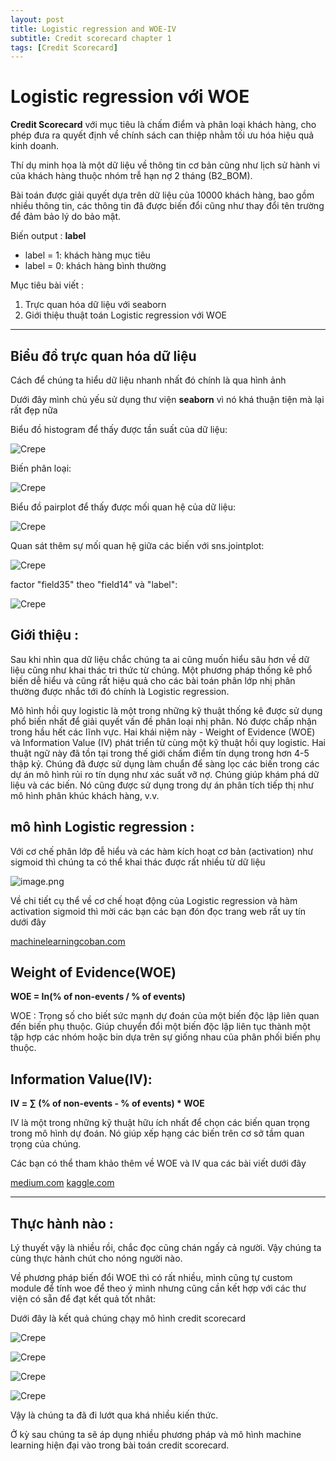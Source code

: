 ```yaml
---
layout: post
title: Logistic regression and WOE-IV
subtitle: Credit scorecard chapter 1
tags: [Credit Scorecard]
---
```



# Logistic regression với WOE

**Credit Scorecard** với mục tiêu là chấm điểm và phân loại khách hàng, cho phép đưa ra quyết định về chính sách can thiệp nhằm tối ưu hóa hiệu quả kinh doanh.

Thí dụ minh họa là một dữ liệu về thông tin cơ bản cũng như lịch sử hành vi của khách hàng thuộc nhóm trễ hạn nợ 2 tháng (B2_BOM).

Bài toán được giải quyết dựa trên dữ liệu của 10000 khách hàng, bao gồm nhiều thông tin, các thông tin đã được biến đổi cũng như thay đổi tên trường để đảm bảo lý do bảo mật.

Biến output : **label**
- label = 1: khách hàng mục tiêu
- label = 0: khách hàng bình thường


Mục tiêu bài viết : 
1. Trực quan hóa dữ liệu với seaborn
2. Giới thiệu thuật toán Logistic regression với WOE


_______________________________




## Biểu đồ trực quan hóa dữ liệu 

Cách để chúng ta hiểu dữ liệu nhanh nhất đó chính là qua hình ảnh 

Dưới đây mình chủ yếu sử dụng thư viện **seaborn** vì nó khá thuận tiện mà lại rất đẹp nữa

Biểu đồ histogram để thấy được tần suất của dữ liệu:




![Crepe](https://raw.githubusercontent.com/minmax49/minmax49.github.io/master/img/creadit_scorecard1_0.png)



Biến phân loại:



![Crepe](https://raw.githubusercontent.com/minmax49/minmax49.github.io/master/img/creadit_scorecard1_1.png)


Biểu đồ pairplot để thấy được mối quan hệ của dữ liệu:




![Crepe](https://raw.githubusercontent.com/minmax49/minmax49.github.io/master/img/creadit_scorecard1_2.png)



Quan sát thêm sự mối quan hệ giữa các biến với sns.jointplot:






![Crepe](https://raw.githubusercontent.com/minmax49/minmax49.github.io/master/img/creadit_scorecard1_3.png)



factor "field35" theo "field14" và "label":









![Crepe](https://raw.githubusercontent.com/minmax49/minmax49.github.io/master/img/creadit_scorecard1_4.png)



## Giới thiệu :


Sau khi nhìn qua dữ liệu chắc chúng ta ai cũng muốn hiểu sâu hơn về dữ liệu cũng như khai thác tri thức từ chúng. Một phương pháp thống kê phổ biến dễ hiểu và cũng rất hiệu quả cho các bài toán phân lớp nhị phân thường được nhắc tới đó chính là Logistic regression. 

Mô hình hồi quy logistic là một trong những kỹ thuật thống kê được sử dụng phổ biến nhất để giải quyết vấn đề phân loại nhị phân. Nó được chấp nhận trong hầu hết các lĩnh vực. Hai khái niệm này - Weight of Evidence (WOE) và Information Value (IV) phát triển từ cùng một kỹ thuật hồi quy logistic. Hai thuật ngữ này đã tồn tại trong thế giới chấm điểm tín dụng trong hơn 4-5 thập kỷ. Chúng đã được sử dụng làm chuẩn để sàng lọc các biến trong các dự án mô hình rủi ro tín dụng như xác suất vỡ nợ. Chúng giúp khám phá dữ liệu và các biến. Nó cũng được sử dụng trong dự án phân tích tiếp thị như mô hình phân khúc khách hàng, v.v.


## mô hình Logistic regression :

Với cơ chế phân lớp đễ hiểu và các hàm kích hoạt cơ bản (activation) như sigmoid thì chúng ta có thể khai thác được rất nhiều từ dữ liệu

![image.png](https://miro.medium.com/max/1280/0*gKOV65tvGfY8SMem.png)



Về chi tiết cụ thể về cơ chế hoạt động của Logistic regression và hàm activation sigmoid thì mời các bạn các bạn đón đọc trang web rất uy tín dưới đây



<a href="https://machinelearningcoban.com/2017/01/27/logisticregression/">machinelearningcoban.com</a>

## Weight of Evidence(WOE)


**WOE = In(% of non-events / % of events)**

WOE : Trọng số cho biết sức mạnh dự đoán của một biến độc lập liên quan đến biến phụ thuộc. Giúp chuyển đổi một biến độc lập liên tục thành một tập hợp các nhóm hoặc bin dựa trên sự giống nhau của phân phối biến phụ thuộc.


## Information Value(IV):

**IV = ∑ (% of non-events - % of events) * WOE**


IV là một trong những kỹ thuật hữu ích nhất để chọn các biến quan trọng trong mô hình dự đoán. Nó giúp xếp hạng các biến trên cơ sở tầm quan trọng của chúng.

Các bạn có thể tham khảo thêm về WOE và IV qua các bài viết dưới đây 

<a href="https://medium.com/@sundarstyles89/weight-of-evidence-and-information-value-using-python-6f05072e83eb">medium.com</a>
<a href="https://www.kaggle.com/pavansanagapati/weight-of-evidence-woe-information-value-iv">kaggle.com</a>

-----------------------------

## Thực hành nào :

Lý thuyết vậy là nhiều rồi, chắc đọc cũng chán ngấy cả người. Vậy chúng ta cùng thực hành chút cho nóng người nào. 

Về phương pháp biến đổi WOE thì có rất nhiều, mình cũng tự custom module để tính woe để theo ý mình nhưng cũng cần kết hợp với các thư viện có sẵn để đạt kết quả tốt nhât:

Dưới đây là kết quả chúng chạy mô hình credit scorecard





![Crepe](https://raw.githubusercontent.com/minmax49/minmax49.github.io/master/img/creadit_scorecard1_5.png)





![Crepe](https://raw.githubusercontent.com/minmax49/minmax49.github.io/master/img/creadit_scorecard1_6.png)





![Crepe](https://raw.githubusercontent.com/minmax49/minmax49.github.io/master/img/creadit_scorecard1_7.png)








![Crepe](https://raw.githubusercontent.com/minmax49/minmax49.github.io/master/img/creadit_scorecard1_8.png)


Vậy là chúng  ta đã đi lướt qua khá nhiều kiến thức. 

Ở kỳ sau chúng ta sẽ áp dụng nhiều phương pháp và mô hình machine learning hiện đại vào trong bài toán credit scorecard.
